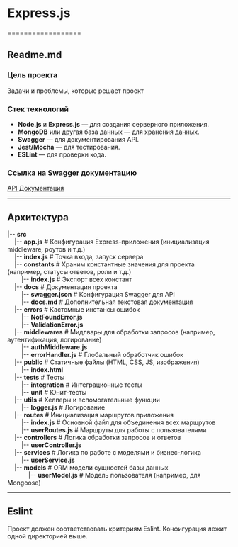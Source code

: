 # Express.js  
==================

## Readme.md   

### Цель проекта  
Задачи и проблемы, которые решает проект

### Стек технологий  
- **Node.js** и **Express.js** — для создания серверного приложения.
- **MongoDB** или другая база данных — для хранения данных.
- **Swagger** — для документирования API.
- **Jest/Mocha** — для тестирования.
- **ESLint** — для проверки кода.

### Ссылка на Swagger документацию
[API Документация](http://localhost:3000/api-docs)

------------------

## Архитектура  
|-- **src**  
&nbsp;&nbsp;&nbsp;&nbsp;|-- **app.js**             # Конфигурация Express-приложения (инициализация middleware, роутов и т.д.)  
&nbsp;&nbsp;&nbsp;&nbsp;|-- **index.js**           # Точка входа, запуск сервера  
&nbsp;&nbsp;&nbsp;&nbsp;|-- **constants**          # Храним константные значения для проекта (например, статусы ответов, роли и т.д.)  
&nbsp;&nbsp;&nbsp;&nbsp;&nbsp;&nbsp;&nbsp;&nbsp;|-- **index.js**        # Экспорт всех констант  
&nbsp;&nbsp;&nbsp;&nbsp;|-- **docs**               # Документация проекта  
&nbsp;&nbsp;&nbsp;&nbsp;&nbsp;&nbsp;&nbsp;&nbsp;|-- **swagger.json**    # Конфигурация Swagger для API  
&nbsp;&nbsp;&nbsp;&nbsp;&nbsp;&nbsp;&nbsp;&nbsp;|-- **docs.md**         # Дополнительная текстовая документация  
&nbsp;&nbsp;&nbsp;&nbsp;|-- **errors**             # Кастомные инстансы ошибок  
&nbsp;&nbsp;&nbsp;&nbsp;&nbsp;&nbsp;&nbsp;&nbsp;|-- **NotFoundError.js**  
&nbsp;&nbsp;&nbsp;&nbsp;&nbsp;&nbsp;&nbsp;&nbsp;|-- **ValidationError.js**  
&nbsp;&nbsp;&nbsp;&nbsp;|-- **middlewares**        # Мидлвары для обработки запросов (например, аутентификация, логирование)  
&nbsp;&nbsp;&nbsp;&nbsp;&nbsp;&nbsp;&nbsp;&nbsp;|-- **authMiddleware.js**  
&nbsp;&nbsp;&nbsp;&nbsp;&nbsp;&nbsp;&nbsp;&nbsp;|-- **errorHandler.js** # Глобальный обработчик ошибок  
&nbsp;&nbsp;&nbsp;&nbsp;|-- **public**             # Статичные файлы (HTML, CSS, JS, изображения)  
&nbsp;&nbsp;&nbsp;&nbsp;&nbsp;&nbsp;&nbsp;&nbsp;|-- **index.html**  
&nbsp;&nbsp;&nbsp;&nbsp;|-- **tests**              # Тесты  
&nbsp;&nbsp;&nbsp;&nbsp;&nbsp;&nbsp;&nbsp;&nbsp;|-- **integration**     # Интеграционные тесты  
&nbsp;&nbsp;&nbsp;&nbsp;&nbsp;&nbsp;&nbsp;&nbsp;|-- **unit**            # Юнит-тесты  
&nbsp;&nbsp;&nbsp;&nbsp;|-- **utils**              # Хелперы и вспомогательные функции  
&nbsp;&nbsp;&nbsp;&nbsp;&nbsp;&nbsp;&nbsp;&nbsp;|-- **logger.js**       # Логирование  
&nbsp;&nbsp;&nbsp;&nbsp;|-- **routes**             # Инициализация маршрутов приложения  
&nbsp;&nbsp;&nbsp;&nbsp;&nbsp;&nbsp;&nbsp;&nbsp;|-- **index.js**        # Основной файл для объединения всех маршрутов  
&nbsp;&nbsp;&nbsp;&nbsp;&nbsp;&nbsp;&nbsp;&nbsp;|-- **userRoutes.js**   # Маршруты для работы с пользователями  
&nbsp;&nbsp;&nbsp;&nbsp;|-- **controllers**        # Логика обработки запросов и ответов  
&nbsp;&nbsp;&nbsp;&nbsp;&nbsp;&nbsp;&nbsp;&nbsp;|-- **userController.js**  
&nbsp;&nbsp;&nbsp;&nbsp;|-- **services**           # Логика по работе с моделями и бизнес-логика  
&nbsp;&nbsp;&nbsp;&nbsp;&nbsp;&nbsp;&nbsp;&nbsp;|-- **userService.js**  
&nbsp;&nbsp;&nbsp;&nbsp;|-- **models**             # ORM модели сущностей базы данных  
&nbsp;&nbsp;&nbsp;&nbsp;&nbsp;&nbsp;&nbsp;&nbsp;&nbsp;&nbsp;&nbsp;&nbsp;|-- **userModel.js**    # Модель пользователя (например, для Mongoose)  

------------------

## Eslint
Проект должен соответствовать критериям Eslint. Конфигурация лежит одной директорией выше.